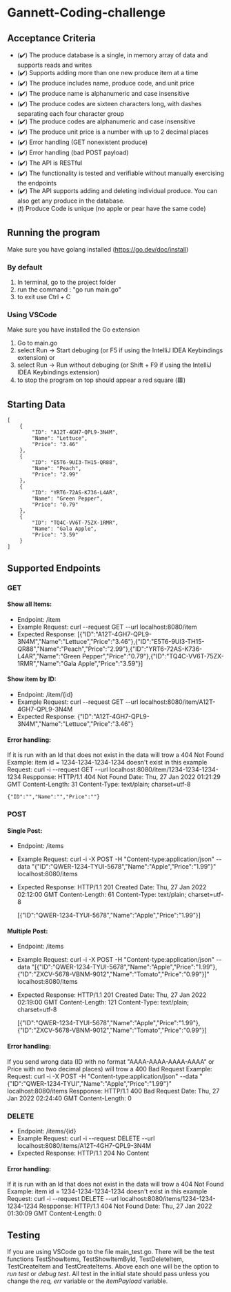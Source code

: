 # Gannett-Coding-challenge

## Acceptance Criteria
 * (✔️) The produce database is a single, in memory array of data and supports reads and writes
 * (✔️) Supports adding more than one new produce item at a time
 * (✔️) The produce includes name, produce code, and unit price
 * (✔️) The produce name is alphanumeric and case insensitive
 * (✔️) The produce codes are sixteen characters long, with dashes separating each four character group
 * (✔️) The produce codes are alphanumeric and case insensitive
 * (✔️) The produce unit price is a number with up to 2 decimal places
 * (✔️) Error handling (GET nonexistent produce)
 * (✔️) Error handling (bad POST payload) 
 * (✔️) The API is RESTful
 * (✔️) The functionality is tested and verifiable without manually exercising the endpoints
 * (✔️) The API supports adding and deleting individual produce. You can also get any produce in the database.
 * (❗) Produce Code is unique (no apple or pear have the same code)

## Running the program
Make sure you have golang installed (https://go.dev/doc/install)
### By default
1. In terminal, go to the project folder
2. run the command : "go run main.go"
3. to exit use Ctrl + C
### Using VSCode
Make sure you have installed the Go extension
1. Go to main.go
2. select Run -> Start debuging (or F5 if using the IntelliJ IDEA Keybindings extension)
    or
2. select Run -> Run without debuging (or Shift + F9 if using the IntelliJ IDEA Keybindings extension)
3. to stop the program on top should appear a red square (🟥)

## Starting Data
```
[
    {
        "ID": "A12T-4GH7-QPL9-3N4M",
        "Name": "Lettuce",
        "Price": "3.46"
    },
    {
        "ID": "E5T6-9UI3-TH15-QR88",
        "Name": "Peach",
        "Price": "2.99"
    },
    {
        "ID": "YRT6-72AS-K736-L4AR",
        "Name": "Green Pepper",
        "Price": "0.79"
    },
    {
        "ID": "TQ4C-VV6T-75ZX-1RMR",
        "Name": "Gala Apple",
        "Price": "3.59"
    }
]
```
## Supported Endpoints
### GET
#### Show all Items:
* Endpoint: 
    /item
* Example Request:
    curl --request GET --url localhost:8080/item
* Expected Response:
    [{"ID":"A12T-4GH7-QPL9-3N4M","Name":"Lettuce","Price":"3.46"},{"ID":"E5T6-9UI3-TH15-QR88","Name":"Peach","Price":"2.99"},{"ID":"YRT6-72AS-K736-L4AR","Name":"Green Pepper","Price":"0.79"},{"ID":"TQ4C-VV6T-75ZX-1RMR","Name":"Gala Apple","Price":"3.59"}]

#### Show item by ID:
* Endpoint: 
    /item/{id}
* Example Request:
    curl --request GET --url localhost:8080/item/A12T-4GH7-QPL9-3N4M
* Expected Response:
    {"ID":"A12T-4GH7-QPL9-3N4M","Name":"Lettuce","Price":"3.46"}
#### Error handling:
If it is run with an Id that does not exist in the data will trow a 404 Not Found
Example:
item id = 1234-1234-1234-1234 doesn't exist in this example
Request: 
    curl -i --request GET --url localhost:8080/item/1234-1234-1234-1234
Respponse:
    HTTP/1.1 404 Not Found
    Date: Thu, 27 Jan 2022 01:21:29 GMT
    Content-Length: 31
    Content-Type: text/plain; charset=utf-8
    
    {"ID":"","Name":"","Price":""}
### POST
#### Single Post:
* Endpoint: 
    /items
* Example Request:
    curl -i -X POST -H "Content-type:application/json" --data "{\"ID\":\"QWER-1234-TYUI-5678\",\"Name\":\"Apple\",\"Price\":\"1.99\"}" localhost:8080/items
* Expected Response:
    HTTP/1.1 201 Created
    Date: Thu, 27 Jan 2022 02:12:00 GMT
    Content-Length: 61
    Content-Type: text/plain; charset=utf-8

    [{"ID":"QWER-1234-TYUI-5678","Name":"Apple","Price":"1.99"}]
#### Multiple Post:
* Endpoint: 
    /items
* Example Request:
    curl -i -X POST -H "Content-type:application/json" --data "[{\"ID\":\"QWER-1234-TYUI-5678\",\"Name\":\"Apple\",\"Price\":\"1.99\"},{\"ID\":\"ZXCV-5678-VBNM-9012\",\"Name\":\"Tomato\",\"Price\":\"0.99\"}]" localhost:8080/items
* Expected Response:
   HTTP/1.1 201 Created
    Date: Thu, 27 Jan 2022 02:19:00 GMT
    Content-Length: 121
    Content-Type: text/plain; charset=utf-8

    [{"ID":"QWER-1234-TYUI-5678","Name":"Apple","Price":"1.99"},{"ID":"ZXCV-5678-VBNM-9012","Name":"Tomato","Price":"0.99"}]     
#### Error handling:
If you send wrong data (ID with no format "AAAA-AAAA-AAAA-AAAA" or Price with no two decimal places) will trow a 400 Bad Request
Example:
Request: 
    curl -i -X POST -H "Content-type:application/json" --data "{\"ID\":\"QWER-1234-TYUI\",\"Name\":\"Apple\",\"Price\":\"1.99\"}" localhost:8080/items
Respponse: 
    HTTP/1.1 400 Bad Request
    Date: Thu, 27 Jan 2022 02:24:40 GMT
    Content-Length: 0

### DELETE
* Endpoint: 
    /items/{id}
* Example Request:
    curl -i --request DELETE --url localhost:8080/items/A12T-4GH7-QPL9-3N4M
* Expected Response:
    HTTP/1.1 204 No Content
#### Error handling:
If it is run with an Id that does not exist in the data will trow a 404 Not Found
Example:
item id = 1234-1234-1234-1234 doesn't exist in this example
Request: 
    curl -i --request DELETE --url localhost:8080/items/1234-1234-1234-1234
Respponse:
    HTTP/1.1 404 Not Found
    Date: Thu, 27 Jan 2022 01:30:09 GMT
    Content-Length: 0

## Testing
If you are using VSCode go to the file main_test.go. There will be the test functions TestShowItems, TestShowItemById, TestDeleteItem, TestCreateItem and TestCreateItems. Above each one will be the option to *run test* or *debug test*. All test in the initial state should pass unless you change the *req, err* variable or the *itemPayload* variable.


